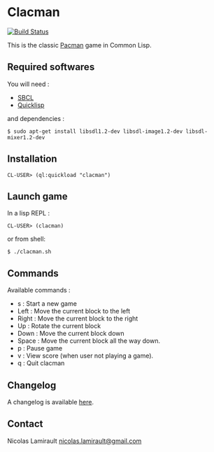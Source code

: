 Clacman
=======

[![Build Status](http://img.shields.io/travis/nlamirault/clacman.svg)](https://travis-ci.org/nlamirault/clacman)

This is the classic [Pacman](http://en.wikipedia.org/wiki/Pacman) game in Common Lisp.

## Required softwares

You will need :

* [SBCL](http://www.sbcl.org)
* [Quicklisp](http://www.quicklisp.org)

and dependencies :

    $ sudo apt-get install libsdl1.2-dev libsdl-image1.2-dev libsdl-mixer1.2-dev

## Installation

    CL-USER> (ql:quickload "clacman")

## Launch game

In a lisp REPL :

    CL-USER> (clacman)

or from shell:

    $ ./clacman.sh


## Commands

Available commands :

* s : Start a new game
* Left : Move the current block to the left
* Right : Move the current block to the right
* Up : Rotate the current block
* Down : Move the current block down
* Space : Move the current block all the way down.
* p : Pause game
* v : View score (when user not playing a game).
* q : Quit clacman


## Changelog

A changelog is available [here](ChangeLog.md).


## Contact

Nicolas Lamirault <nicolas.lamirault@gmail.com>

